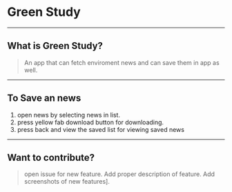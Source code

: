 # Green Study

----
## What is Green Study?


> An app that can fetch  enviroment news and can save them in app as well.

----
## To Save an news
1. open news by selecting news in list.
2. press yellow  fab download button for downloading.
3. press back and view the saved list for viewing saved news

----
## Want to contribute?
> open issue for new feature.
> Add proper description of feature.
> Add screenshots of new features].


